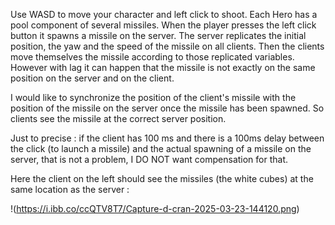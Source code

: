 Use WASD to move your character and left click to shoot. Each Hero has a pool component of several missiles. When the player presses the left click button it spawns a missile on the server. The server replicates the initial position, the yaw and the speed of the missile on all clients. Then the clients move themselves the missile according to those replicated variables. However with lag it can happen that the missile is not exactly on the same position on the server and on the client.

I would like to synchronize the position of the client's missile with the position of the missile on the server once the missile has been spawned. So clients see the missile at the correct server position.

Just to precise : if the client has 100 ms and there is a 100ms delay between the click (to launch a missile) and the actual spawning of a missile on the server, that is not a problem, I DO NOT want compensation for that.

Here the client on the left should see the missiles (the white cubes) at the same location as the server :

!(https://i.ibb.co/ccQTV8T7/Capture-d-cran-2025-03-23-144120.png)
